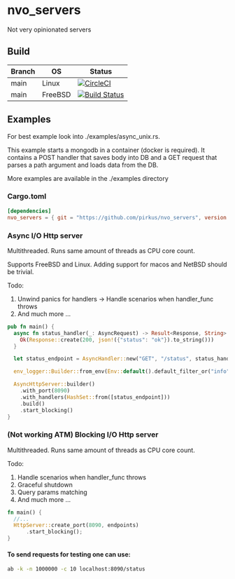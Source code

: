 # nvo_servers
Not very opinionated servers 

## Build
|Branch|OS     |Status                                                                                                                                                                                    |
|------|-------|------------------------------------------------------------------------------------------------------------------------------------------------------------------------------------------|
|main  |Linux  |[![CircleCI](https://dl.circleci.com/status-badge/img/gh/pirkus/nvo_servers/tree/main.svg?style=svg)](https://dl.circleci.com/status-badge/redirect/gh/pirkus/nvo_servers/tree/main)      |
|main  |FreeBSD|[![Build Status](https://api.cirrus-ci.com/github/pirkus/nvo_servers.svg)](https://cirrus-ci.com/github/pirkus/nvo_servers)                                                               |

## Examples
For best example look into ./examples/async_unix.rs. 

This example starts a mongodb in a container (docker is required). It contains a POST handler that saves body into DB and a GET request that parses a path argument and loads data from the DB. 

More examples are available in the ./examples directory

### Cargo.toml
```toml
[dependencies]
nvo_servers = { git = "https://github.com/pirkus/nvo_servers", version = "v0.0.4" }
```
### Async I/O Http server
Multithreaded. Runs same amount of threads as CPU core count.

Supports FreeBSD and Linux. Adding support for macos and NetBSD should be trivial.

Todo:
1. Unwind panics for handlers -> Handle scenarios when handler_func throws
2. And much more ...
```rust
pub fn main() {
  async fn status_handler(_: AsyncRequest) -> Result<Response, String> {
    Ok(Response::create(200, json!({"status": "ok"}).to_string()))
  }

  let status_endpoint = AsyncHandler::new("GET", "/status", status_handler);

  env_logger::Builder::from_env(Env::default().default_filter_or("info")).init();

  AsyncHttpServer::builder()
    .with_port(8090)
    .with_handlers(HashSet::from([status_endpoint]))
    .build()
    .start_blocking()
}
```
### (Not working ATM) Blocking I/O Http server 
Multithreaded. Runs same amount of threads as CPU core count.

Todo:
1. Handle scenarios when handler_func throws
2. Graceful shutdown
3. Query params matching
5. And much more ...
```rust
fn main() {
  //...
  HttpServer::create_port(8090, endpoints)
      .start_blocking();
}
```

#### To send requests for testing one can use:
```sh
ab -k -n 1000000 -c 10 localhost:8090/status
```
